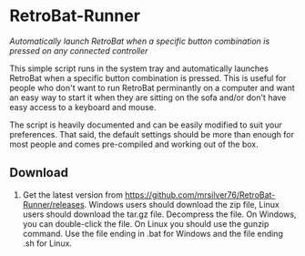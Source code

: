 # RetroBat-Runner
*Automatically launch RetroBat when a specific button combination is pressed on any connected controller*

This simple script runs in the system tray and automatically launches RetroBat when a specific button combination is pressed. This is useful for people who don't want to run RetroBat perminantly on a computer and want an easy way to start it when they are sitting on the sofa and/or don't have easy access to a keyboard and mouse.

The script is heavily documented and can be easily modified to suit your preferences. That said, the default settings should be more than enough for most people and comes pre-compiled and working out of the box.

## Download

1. Get the latest version from https://github.com/mrsilver76/RetroBat-Runner/releases. Windows users should download the zip file, Linux users should download the tar.gz file.
Decompress the file. On Windows, you can double-click the file. On Linux you should use the gunzip command.
Use the file ending in .bat for Windows and the file ending .sh for Linux.
